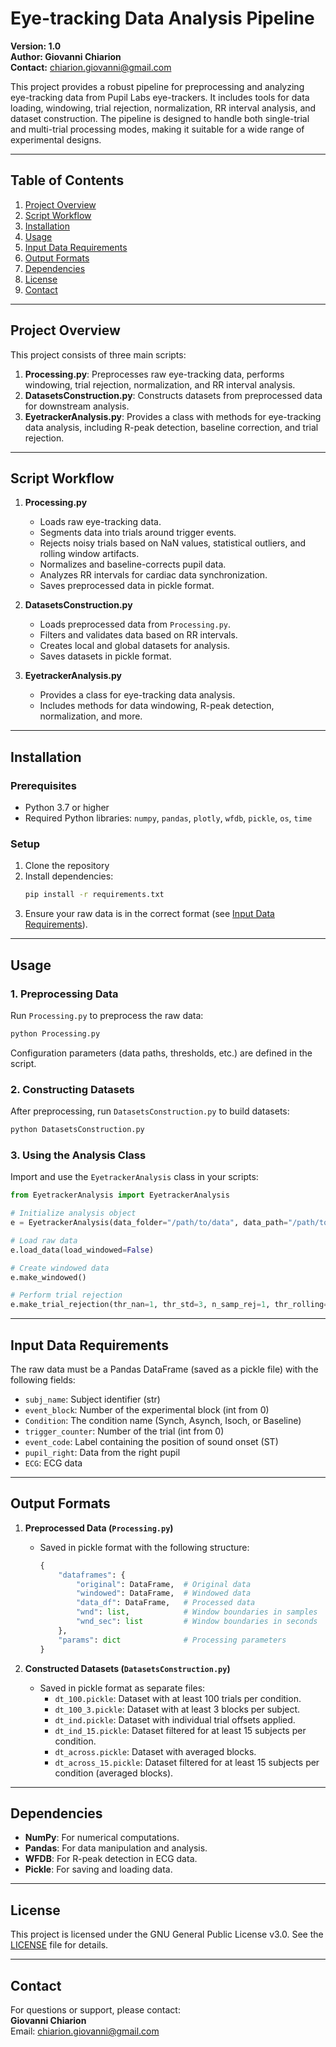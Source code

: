 # Eye-tracking Data Analysis Pipeline  
**Version: 1.0**  
**Author: Giovanni Chiarion**  
**Contact:** chiarion.giovanni@gmail.com  

This project provides a robust pipeline for preprocessing and analyzing eye-tracking data from Pupil Labs eye-trackers. It includes tools for data loading, windowing, trial rejection, normalization, RR interval analysis, and dataset construction. The pipeline is designed to handle both single-trial and multi-trial processing modes, making it suitable for a wide range of experimental designs.

---

## Table of Contents  
1. [Project Overview](#project-overview)  
2. [Script Workflow](#script-workflow)  
3. [Installation](#installation)  
4. [Usage](#usage)  
5. [Input Data Requirements](#input-data-requirements)  
6. [Output Formats](#output-formats)  
7. [Dependencies](#dependencies)  
8. [License](#license)  
9. [Contact](#contact)  

---

## Project Overview  
This project consists of three main scripts:  
1. **Processing.py**: Preprocesses raw eye-tracking data, performs windowing, trial rejection, normalization, and RR interval analysis.  
2. **DatasetsConstruction.py**: Constructs datasets from preprocessed data for downstream analysis.  
3. **EyetrackerAnalysis.py**: Provides a class with methods for eye-tracking data analysis, including R-peak detection, baseline correction, and trial rejection.  

---

## Script Workflow  
1. **Processing.py**  
   - Loads raw eye-tracking data.  
   - Segments data into trials around trigger events.  
   - Rejects noisy trials based on NaN values, statistical outliers, and rolling window artifacts.  
   - Normalizes and baseline-corrects pupil data.  
   - Analyzes RR intervals for cardiac data synchronization.  
   - Saves preprocessed data in pickle format.  

2. **DatasetsConstruction.py**  
   - Loads preprocessed data from `Processing.py`.  
   - Filters and validates data based on RR intervals.  
   - Creates local and global datasets for analysis.  
   - Saves datasets in pickle format.  

3. **EyetrackerAnalysis.py**  
   - Provides a class for eye-tracking data analysis.  
   - Includes methods for data windowing, R-peak detection, normalization, and more.  

---

## Installation  
### Prerequisites  
- Python 3.7 or higher  
- Required Python libraries: `numpy`, `pandas`, `plotly`, `wfdb`, `pickle`, `os`, `time`  

### Setup  
1. Clone the repository
2. Install dependencies:  
   ```bash
   pip install -r requirements.txt  
   ```  
3. Ensure your raw data is in the correct format (see [Input Data Requirements](#input-data-requirements)).  

---

## Usage  
### 1. Preprocessing Data  
Run `Processing.py` to preprocess the raw data:  
```bash
python Processing.py  
```  
Configuration parameters (data paths, thresholds, etc.) are defined in the script.  

### 2. Constructing Datasets  
After preprocessing, run `DatasetsConstruction.py` to build datasets:  
```bash
python DatasetsConstruction.py  
```  

### 3. Using the Analysis Class  
Import and use the `EyetrackerAnalysis` class in your scripts:  
```python
from EyetrackerAnalysis import EyetrackerAnalysis  

# Initialize analysis object
e = EyetrackerAnalysis(data_folder="/path/to/data", data_path="/path/to/data.pickle", fs=500)

# Load raw data
e.load_data(load_windowed=False)

# Create windowed data
e.make_windowed()

# Perform trial rejection
e.make_trial_rejection(thr_nan=1, thr_std=3, n_samp_rej=1, thr_rolling=30, rolling_tol=3)
```

---

## Input Data Requirements  
The raw data must be a Pandas DataFrame (saved as a pickle file) with the following fields:  
- `subj_name`: Subject identifier (str)  
- `event_block`: Number of the experimental block (int from 0)  
- `Condition`: The condition name (Synch, Asynch, Isoch, or Baseline)  
- `trigger_counter`: Number of the trial (int from 0)  
- `event_code`: Label containing the position of sound onset (ST)  
- `pupil_right`: Data from the right pupil  
- `ECG`: ECG data  

---

## Output Formats  
1. **Preprocessed Data (`Processing.py`)**  
   - Saved in pickle format with the following structure:  
     ```python
     {
         "dataframes": {
             "original": DataFrame,  # Original data
             "windowed": DataFrame,  # Windowed data
             "data_df": DataFrame,   # Processed data
             "wnd": list,            # Window boundaries in samples
             "wnd_sec": list         # Window boundaries in seconds
         },
         "params": dict              # Processing parameters
     }
     ```

2. **Constructed Datasets (`DatasetsConstruction.py`)**  
   - Saved in pickle format as separate files:  
     - `dt_100.pickle`: Dataset with at least 100 trials per condition.  
     - `dt_100_3.pickle`: Dataset with at least 3 blocks per subject.  
     - `dt_ind.pickle`: Dataset with individual trial offsets applied.  
     - `dt_ind_15.pickle`: Dataset filtered for at least 15 subjects per condition.  
     - `dt_across.pickle`: Dataset with averaged blocks.  
     - `dt_across_15.pickle`: Dataset filtered for at least 15 subjects per condition (averaged blocks).  

---

## Dependencies  
- **NumPy**: For numerical computations.  
- **Pandas**: For data manipulation and analysis.  
- **WFDB**: For R-peak detection in ECG data.  
- **Pickle**: For saving and loading data.  

---

## License  
This project is licensed under the GNU General Public License v3.0. See the [LICENSE](LICENSE) file for details.  

---

## Contact  
For questions or support, please contact:  
**Giovanni Chiarion**  
Email: chiarion.giovanni@gmail.com  
